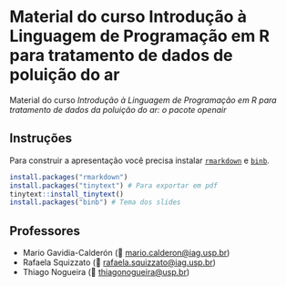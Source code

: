 # Material do curso Introdução à Linguagem de Programação em R para tratamento de dados de poluição do ar
Material do curso _Introdução à Linguagem de Programação em R para tratamento de dados da poluição do ar: o pacote openair_

## Instruções

Para construir a apresentação você precisa instalar [`rmarkdown`](https://alexd106.github.io/intro2R/install_rmarkdown.html) e [`binb`](https://github.com/eddelbuettel/binb/tree/master?tab=readme-ov-file#usage).

```r
install.packages("rmarkdown")
install.packages("tinytext") # Para exportar em pdf
tinytext::install_tinytext() 
install.packages("binb") # Tema dos slides
```

## Professores

- Mario Gavidia-Calderón (:e-mail: mario.calderon@iag.usp.br)
- Rafaela Squizzato (:e-mail: rafaela.squizzato@iag.usp.br)
- Thiago Nogueira (:e-mail: thiagonogueira@usp.br)

